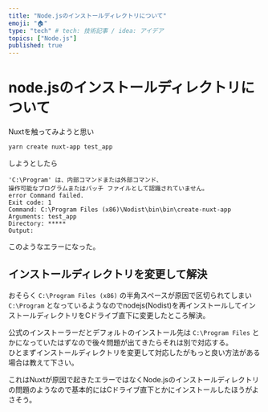 ```yaml
---
title: "Node.jsのインストールディレクトリについて"
emoji: "🏠"
type: "tech" # tech: 技術記事 / idea: アイデア
topics: ["Node.js"]
published: true
---
```


# node.jsのインストールディレクトリについて

Nuxtを触ってみようと思い

```bash
yarn create nuxt-app test_app
```

しようとしたら  

```bash:エラー内容
'C:\Program' は、内部コマンドまたは外部コマンド、
操作可能なプログラムまたはバッチ ファイルとして認識されていません。
error Command failed.
Exit code: 1
Command: C:\Program Files (x86)\Nodist\bin\bin\create-nuxt-app
Arguments: test_app
Directory: *****
Output:
```

このようなエラーになった。

## インストールディレクトリを変更して解決

おそらく `C:\Program Files (x86)` の半角スペースが原因で区切られてしまい `C:\Program` となっているようなのでnodejs(Nodist)を再インストールしてインストールディレクトリをCドライブ直下に変更したところ解決。  

公式のインストーラーだとデフォルトのインストール先は `C:\Program Files` とかになっていたはずなので後々問題が出てきたらそれは別で対応する。  
ひとまずインストールディレクトリを変更して対応したがもっと良い方法がある場合は教えて下さい。

これはNuxtが原因で起きたエラーではなくNode.jsのインストールディレクトリの問題のようなので基本的にはCドライブ直下とかにインストールしたほうがよさそう。  
